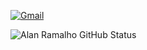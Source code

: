 [![Gmail](https://img.shields.io/badge/Gmail-D14836?style=for-the-badge&logo=gmail&logoColor=white)](ramalho.sit@gmail.com)

![Alan Ramalho GitHub Status](https://github-readme-stats.vercel.app/api?username=raioramalho&show_icons=true&theme=dark)

